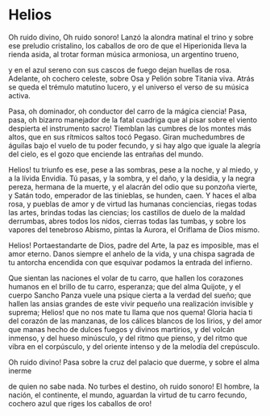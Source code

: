 # Helios

Oh ruido divino,
Oh ruido sonoro!
Lanzó la alondra matinal el trino
y sobre ese preludio cristalino,
los caballos de oro
de que el Hiperionida
lleva la rienda asida,
al trotar forman música armoniosa,
un argentino trueno,

y en el azul sereno
con sus cascos de fuego dejan huellas de rosa.
Adelante, oh cochero
celeste, sobre Osa
y Pelión sobre Titania viva.
Atrás se queda el trémulo matutino lucero,
y el universo el verso de su música activa.


Pasa, oh dominador, oh conductor del carro
de la mágica ciencia! Pasa, pasa, oh bizarro
manejador de la fatal cuadriga
que al pisar sobre el viento
despierta el instrumento
sacro! Tiemblan las cumbres
de los montes más altos,
que en sus rítmicos saltos
tocó Pegaso. Giran muchedumbres
de águilas bajo el vuelo
de tu poder fecundo,
y si hay algo que iguale la alegría del cielo,
es el gozo que enciende las entrañas del mundo.


Helios! tu triunfo es ese,
pese a las sombras, pese
a la noche, y al miedo, y a la lívida Envidia.
Tú pasas, y la sombra, y el daño, y la desidia,
y la negra pereza, hermana de la muerte,
y el alacrán del odio que su ponzoña vierte,
y Satán todo, emperador de las tinieblas,
se hunden, caen. Y haces el alba rosa, y pueblas
de amor y de virtud las humanas conciencias,
riegas todas las artes, brindas todas las ciencias;
los castillos de duelo de la maldad derrumbas,
abres todos los nidos, cierras todas las tumbas,
y sobre los vapores del tenebroso Abismo,
pintas la Aurora, el Oriflama de Dios mismo.


Helios! Portaestandarte
de Dios, padre del Arte,
la paz es imposible, mas el amor eterno.
Danos siempre el anhelo de la vida,
y una chispa sagrada de tu antorcha encendida
con que esquivar podamos la entrada del infierno.
 

 
Que sientan las naciones
el volar de tu carro, que hallen los corazones
humanos en el brillo de tu carro, esperanza;
que del alma Quijote, y el cuerpo Sancho Panza
vuele una psique cierta a la verdad del sueño;
que hallen las ansias grandes de este vivir pequeño
una realización invisible y suprema;
Helios! que no nos mate tu llama que nos quema!
Gloria hacia ti del corazón de las manzanas,
de los cálices blancos de los lirios,
y del amor que manas
hecho de dulces fuegos y divinos martirios,
y del volcán inmenso,
y del hueso minúsculo,
y del ritmo que pienso,
y del ritmo que vibra en el corpúsculo,
y del oriente intenso
y de la melodía del crepúsculo.


Oh ruido divino!
Pasa sobre la cruz del palacio que duerme,
y sobre el alma inerme

de quien no sabe nada. No turbes el destino,
oh ruido sonoro!
El hombre, la nación, el continente, el mundo,
aguardan la virtud de tu carro fecundo,
cochero azul que riges los caballos de oro!
